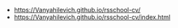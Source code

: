 + https://Vanyahilevich.github.io/rsschool-cv/
+ https://Vanyahilevich.github.io/rsschool-cv/index.html
